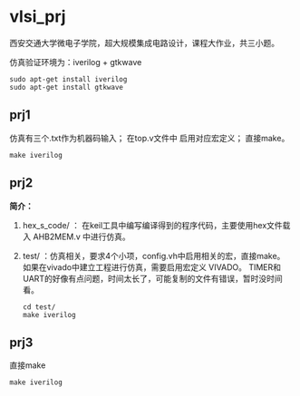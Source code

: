 # vlsi_prj

西安交通大学微电子学院，超大规模集成电路设计，课程大作业，共三小题。

仿真验证环境为：iverilog + gtkwave

```
sudo apt-get install iverilog
sudo apt-get install gtkwave
```

## prj1

仿真有三个.txt作为机器码输入； 在top.v文件中 启用对应宏定义；  直接make。

```
make iverilog
```

## prj2

**简介：**

1. hex_s_code/  ： 在keil工具中编写编译得到的程序代码，主要使用hex文件载入 AHB2MEM.v 中进行仿真。
2. test/  ：仿真相关，要求4个小项，config.vh中启用相关的宏，直接make。   如果在vivado中建立工程进行仿真，需要启用宏定义 VIVADO。   TIMER和UART的好像有点问题，时间太长了，可能复制的文件有错误，暂时没时间看。

   ```
   cd test/
   make iverilog
   ```

## prj3

直接make

```
make iverilog
```
